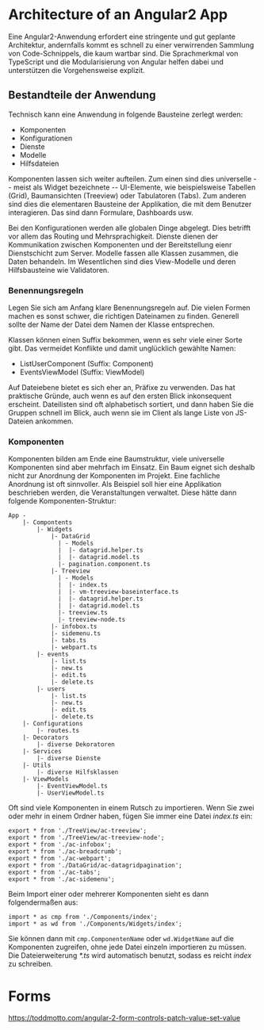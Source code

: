 # Architecture of an Angular2 App

Eine Angular2-Anwendung erfordert eine stringente und gut geplante Architektur, andernfalls kommt es schnell zu einer verwirrenden Sammlung von Code-Schnippels, die kaum wartbar sind. Die Sprachmerkmal von TypeScript und die Modularisierung von Angular helfen dabei und unterstützen die Vorgehensweise explizit.

## Bestandteile der Anwendung

Technisch kann eine Anwendung in folgende Bausteine zerlegt werden:

* Komponenten
* Konfigurationen
* Dienste
* Modelle
* Hilfsdateien

Komponenten lassen sich weiter aufteilen. Zum einen sind dies universelle -- meist als Widget bezeichnete -- UI-Elemente, wie beispielsweise Tabellen (Grid), Baumansichten (Treeview) oder Tabulatoren (Tabs). Zum anderen sind dies die elementaren Bausteine der Applikation, die mit dem Benutzer interagieren. Das sind dann Formulare, Dashboards usw.

Bei den Konfigurationen werden alle globalen Dinge abgelegt. Dies betrifft vor allem das Routing und Mehrsprachigkeit. Dienste dienen der Kommunikation zwischen Komponenten und der Bereitstellung eienr Dienstschicht zum Server. Modelle fassen alle Klassen zusammen, die Daten behandeln. Im Wesentlichen sind dies View-Modelle und deren Hilfsbausteine wie Validatoren.

### Benennungsregeln

Legen Sie sich am Anfang klare Benennungsregeln auf. Die vielen Formen machen es sonst schwer, die richtigen Dateinamen zu finden. Generell sollte der Name der Datei dem Namen der Klasse entsprechen. 

Klassen können einen Suffix bekommen, wenn es sehr viele einer Sorte gibt. Das vermeidet Konflikte und damit unglücklich gewählte Namen:

* ListUserComponent (Suffix: Component)
* EventsViewModel (Suffix: ViewModel)

Auf Dateiebene bietet es sich eher an, Präfixe zu verwenden. Das hat praktische Gründe, auch wenn es auf den ersten Blick inkonsequent erscheint. Dateilisten sind oft alphabetisch sortiert, und dann haben Sie die Gruppen schnell im Blick, auch wenn sie im Client als lange Liste von JS-Dateien ankommen.

### Komponenten

Komponenten bilden am Ende eine Baumstruktur, viele universelle Komponenten sind aber mehrfach im Einsatz. Ein Baum eignet sich deshalb nicht zur Anordnung der Komponenten im Projekt. Eine fachliche Anordnung ist oft sinnvoller. Als Beispiel soll hier eine Applikation beschrieben werden, die Veranstaltungen verwaltet. Diese hätte dann folgende Komponenten-Struktur:

~~~
App -
    |- Compontents
        |- Widgets
            |- DataGrid 
              | - Models
              |  |- datagrid.helper.ts  
              |  |- datagrid.model.ts               
              |- pagination.component.ts               
            |- Treeview  
              | - Models
              |  |- index.ts  
              |  |- vm-treeview-baseinterface.ts               
              |  |- datagrid.helper.ts  
              |  |- datagrid.model.ts               
              |- treeview.ts  
              |- treeview-node.ts  
            |- infobox.ts  
            |- sidemenu.ts  
            |- tabs.ts  
            |- webpart.ts  
        |- events
            |- list.ts
            |- new.ts
            |- edit.ts
            |- delete.ts
        |- users 
            |- list.ts
            |- new.ts
            |- edit.ts
            |- delete.ts
    |- Configurations
        |- routes.ts
    |- Decorators
        |- diverse Dekoratoren 
    |- Services 
        |- diverse Dienste
    |- Utils
        |- diverse Hilfsklassen 
    |- ViewModels        
        |- EventViewModel.ts 
        |- UserViewModel.ts
~~~  

Oft sind viele Komponenten in einem Rutsch zu importieren. Wenn Sie zwei oder mehr in einem Ordner haben, fügen Sie immer eine Datei *index.ts* ein:

~~~
export * from './TreeView/ac-treeview';
export * from './TreeView/ac-treeview-node';
export * from './ac-infobox';
export * from './ac-breadcrumb';
export * from './ac-webpart';
export * from './DataGrid/ac-datagridpagination';
export * from './ac-tabs';
export * from './ac-sidemenu';
~~~

Beim Import einer oder mehrerer Komponenten sieht es dann folgendermaßen aus:

~~~
import * as cmp from './Components/index';
import * as wd from './Components/Widgets/index';
~~~

Sie können dann mit `cmp.ComponentenName` oder `wd.WidgetName` auf die Komponenten zugreifen, ohne jede Datei einzeln importieren zu müssen. Die Dateierweiterung _*.ts_ wird automatisch benutzt, sodass es reicht *index* zu schreiben.

# Forms

https://toddmotto.com/angular-2-form-controls-patch-value-set-value
